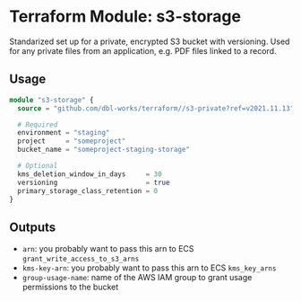 # Terraform Module: s3-storage

Standarized set up for a private, encrypted S3 bucket with versioning.
Used for any private files from an application, e.g. PDF files linked to a record.



## Usage

```terraform
module "s3-storage" {
  source = "github.com/dbl-works/terraform//s3-private?ref=v2021.11.13"

  # Required
  environment = "staging"
  project     = "someproject"
  bucket_name = "someproject-staging-storage"

  # Optional
  kms_deletion_window_in_days     = 30
  versioning                      = true
  primary_storage_class_retention = 0
}
```



## Outputs

- `arn`: you probably want to pass this arn to ECS `grant_write_access_to_s3_arns`
- `kms-key-arn`: you probably want to pass this arn to ECS `kms_key_arns`
- `group-usage-name`: name of the AWS IAM group to grant usage permissions to the bucket
